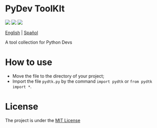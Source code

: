 # PyDev ToolKIt

![](https://img.shields.io/github/license/caue-alves/PyDev-ToolKit)
![](https://img.shields.io/github/languages/top/caue-alves/PyDev-ToolKit)
![](https://img.shields.io/github/languages/code-size/caue-alves/PyDev-ToolKit)

[English](https://github.com/caue-alves/PyDev-ToolKit/blob/master/International%20READMEs/README.md) |
[Spañol]()

A tool collection for Python Devs

# How to use
- Move the file to the directory of your project;
- Import the file `pydtk.py` by the command `import pydtk` or `from pydtk import *`.

# License
The project is under the [MIT License](https://github.com/caue-alves/PyDev-ToolKit/blob/master/LICENSE.md)
